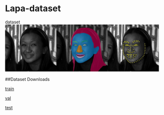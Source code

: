 # Lapa-dataset
dataset
![data example](./pics/12891021_0.jpg)

##Dataset Downloads

[train](http://box.jd.com/sharedInfo/60EC4BD2CD7A4466)

[val](http://box.jd.com/sharedInfo/42783B3F65757721)

[test](http://box.jd.com/sharedInfo/BD6A0973B7814A29)
